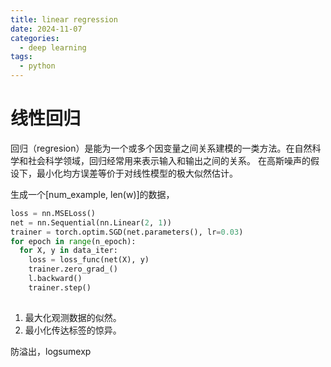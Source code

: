 ```yaml
---
title: linear regression
date: 2024-11-07
categories:
  - deep learning
tags:
  - python
---
```

# 线性回归
回归（regresion）是能为一个或多个因变量之间关系建模的一类方法。在自然科学和社会科学领域，回归经常用来表示输入和输出之间的关系。
在高斯噪声的假设下，最小化均方误差等价于对线性模型的极大似然估计。



生成一个[num_example, len(w)]的数据，

``` python
loss = nn.MSELoss()
net = nn.Sequential(nn.Linear(2, 1))
trainer = torch.optim.SGD(net.parameters(), lr=0.03)
for epoch in range(n_epoch):
  for X, y in data_iter:
    loss = loss_func(net(X), y)
    trainer.zero_grad_()
    l.backward()
    trainer.step()
    
```
1. 最大化观测数据的似然。
2. 最小化传达标签的惊异。


防溢出，logsumexp